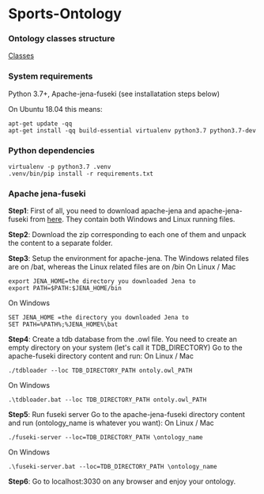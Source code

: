 # Sports-Ontology

### Ontology classes structure

[Classes](../master/visualize/sports_ontology.png)

### System requirements

Python 3.7+, Apache-jena-fuseki (see installatation steps below)

On Ubuntu 18.04 this means:
```shell
apt-get update -qq
apt-get install -qq build-essential virtualenv python3.7 python3.7-dev
```

### Python dependencies

```shell
virtualenv -p python3.7 .venv
.venv/bin/pip install -r requirements.txt
```

### Apache jena-fuseki

**Step1**: First of all, you need to download apache-jena and apache-jena-fuseki from [here](https://jena.apache.org/download/index.cgi). They contain both Windows and Linux running files.

**Step2**: Download the zip corresponding to each one of them and unpack the content to a separate folder.

**Step3**: Setup the environment for apache-jena. The Windows related files are on /bat, whereas the Linux related files are on /bin
On Linux / Mac
```
export JENA_HOME=the directory you downloaded Jena to
export PATH=$PATH:$JENA_HOME/bin
```
On Windows
```
SET JENA_HOME =the directory you downloaded Jena to
SET PATH=%PATH%;%JENA_HOME%\bat
```

**Step4**: Create a tdb database from the .owl file. You need to create an empty directory on your system (let's call it TDB_DIRECTORY)
Go to the apache-fuseki directory content and run:
On Linux / Mac
```
./tdbloader --loc TDB_DIRECTORY_PATH ontoly.owl_PATH
```
On Windows
```
.\tdbloader.bat --loc TDB_DIRECTORY_PATH ontoly.owl_PATH
```

**Step5**: Run fuseki server
Go to the apache-jena-fuseki directory content and run (ontology_name is whatever you want):
On Linux / Mac
```
./fuseki-server --loc=TDB_DIRECTORY_PATH \ontology_name
```
On Windows
```
.\fuseki-server.bat --loc=TDB_DIRECTORY_PATH \ontology_name
```

**Step6**: Go to localhost:3030 on any browser and enjoy your ontology.
